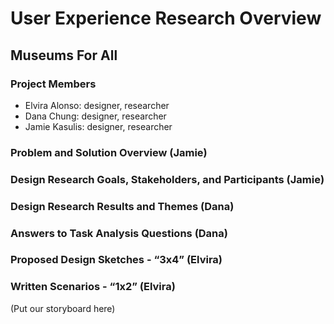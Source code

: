 # User Experience Research Overview
## Museums For All


### Project Members
* Elvira Alonso: designer, researcher
* Dana Chung: designer, researcher
* Jamie Kasulis: designer, researcher

### Problem and Solution Overview (Jamie)


### Design Research Goals, Stakeholders, and Participants (Jamie)


### Design Research Results and Themes (Dana)


### Answers to Task Analysis Questions (Dana)


### Proposed Design Sketches - “3x4” (Elvira)


### Written Scenarios - “1x2” (Elvira)


(Put our storyboard here)

